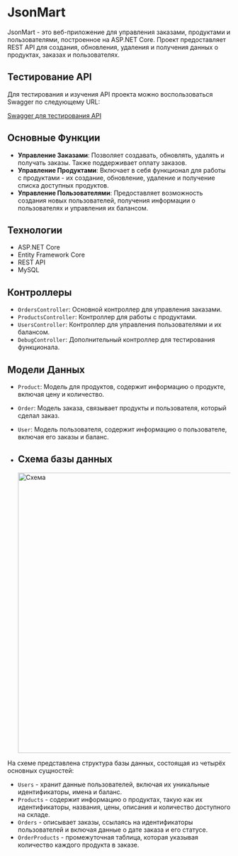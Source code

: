 # JsonMart

JsonMart - это веб-приложение для управления заказами, продуктами и пользователями, построенное на ASP.NET Core. Проект предоставляет REST API для создания, обновления, удаления и получения данных о продуктах, заказах и пользователях.

## Тестирование API

Для тестирования и изучения API проекта можно воспользоваться Swagger по следующему URL:

[Swagger для тестирования API](http://vitvik-001-site1.htempurl.com/swagger/index.html)


## Основные Функции

- **Управление Заказами**: Позволяет создавать, обновлять, удалять и получать заказы. Также поддерживает оплату заказов.
- **Управление Продуктами**: Включает в себя функционал для работы с продуктами - их создание, обновление, удаление и получение списка доступных продуктов.
- **Управление Пользователями**: Предоставляет возможность создания новых пользователей, получения информации о пользователях и управления их балансом.

## Технологии

- ASP.NET Core
- Entity Framework Core
- REST API
- MySQL

## Контроллеры

- `OrdersController`: Основной контроллер для управления заказами.
- `ProductsController`: Контроллер для работы с продуктами.
- `UsersController`: Контроллер для управления пользователями и их балансом.
- `DebugController`: Дополнительный контроллер для тестирования функционала.

## Модели Данных

- `Product`: Модель для продуктов, содержит информацию о продукте, включая цену и количество.
- `Order`: Модель заказа, связывает продукты и пользователя, который сделал заказ.
- `User`: Модель пользователя, содержит информацию о пользователе, включая его заказы и баланс.

- ## Схема базы данных

  <img width="631" alt="Схема" src="https://github.com/Vitaly086/JsonMart/assets/93872632/50e0440f-32b7-40a6-91ec-ad99df12803e">

На схеме представлена структура базы данных, состоящая из четырёх основных сущностей:

- `Users` - хранит данные пользователей, включая их уникальные идентификаторы, имена и баланс.
- `Products` - содержит информацию о продуктах, такую как их идентификаторы, названия, цены, описания и количество доступного на складе.
- `Orders` - описывает заказы, ссылаясь на идентификаторы пользователей и включая данные о дате заказа и его статусе.
- `OrderProducts` - промежуточная таблица, которая указывая количество каждого продукта в заказе.




